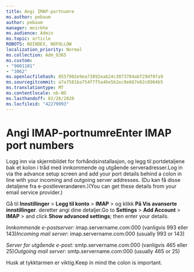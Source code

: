 ```yaml
---
title: Angi IMAP-portnumre
ms.author: pebaum
author: pebaum
manager: mnirkhe
ms.audience: Admin
ms.topic: article
ROBOTS: NOINDEX, NOFOLLOW
localization_priority: Normal
ms.collection: Adm_O365
ms.custom:
- "9001101"
- "3062"
ms.openlocfilehash: 8557902e9ea73892eab24c3073784abf29df0fa9
ms.sourcegitcommit: a7a7581ba754f7f5a46e5b2ec0e667e82c8964b5
ms.translationtype: MT
ms.contentlocale: nb-NO
ms.lasthandoff: 02/26/2020
ms.locfileid: "42279093"
---
```

# <a name="enter-imap-port-numbers"></a><span data-ttu-id="dd4b6-102">Angi IMAP-portnumre</span><span class="sxs-lookup"><span data-stu-id="dd4b6-102">Enter IMAP port numbers</span></span>

<span data-ttu-id="dd4b6-103">Logg inn via skjermbildet for forhåndsinstallasjon, og legg til portdetaljene bak et kolon i tråd med innkommende og utgående serveradresser.</span><span class="sxs-lookup"><span data-stu-id="dd4b6-103">Log in via the advance setup screen and add your port details behind a colon in line with your incoming and outgoing server addresses.</span></span> <span data-ttu-id="dd4b6-104">(Du kan få disse detaljene fra e-postleverandøren.)</span><span class="sxs-lookup"><span data-stu-id="dd4b6-104">(You can get these details from your email service provider.)</span></span> 

<span data-ttu-id="dd4b6-105">Gå til **Innstillinger** > **Legg til konto** > **IMAP** > og klikk **På Vis avanserte innstillinger**. deretter angi dine detaljer.</span><span class="sxs-lookup"><span data-stu-id="dd4b6-105">Go to **Settings** > **Add Account** > **IMAP** > and click **Show advanced settings**; then enter your details.</span></span> 

<span data-ttu-id="dd4b6-106">*Innkommende e-postserver:* imap.servername.com:000 (vanligvis 993 eller 143)</span><span class="sxs-lookup"><span data-stu-id="dd4b6-106">*Incoming mail server*: imap.servername.com:000 (usually 993 or 143)</span></span> 

<span data-ttu-id="dd4b6-107">*Server for utgående e-post:* smtp.servername.com:000 (vanligvis 465 eller 25)</span><span class="sxs-lookup"><span data-stu-id="dd4b6-107">*Outgoing mail server*: smtp.servername.com:000 (usually 465 or 25)</span></span> 

<span data-ttu-id="dd4b6-108">Husk at tykktarmen er viktig.</span><span class="sxs-lookup"><span data-stu-id="dd4b6-108">Keep in mind the colon is important.</span></span> 
